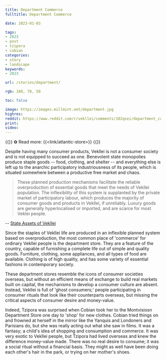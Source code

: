 ```yaml
---
title: Department Commerce
fulltitle: Department Commerce

date: 2023-01-03

tags:
- 2023
- post
- tzipora
- cobian
categories:
- story
- landscape
keywords:
- 2023

url: /stories/department/

rgb: 188, 78, 50

toc: false

image: https://images.millmint.net/department.jpg
highres:
reddit: https://www.reddit.com/r/vekllei/comments/102qsei/department_commerce/
print:
video:
---
```

{{<note link>}}
✿ Read more: {{<link/atlantic-store>}}
{{</note>}}

Despite having many consumer products, Vekllei is not a consumer society and is not equipped to succeed as one. Benevolent state monopolies produce staple goods -- food, clothing, and shelter -- and everything else is left up to the anarchic participatory industriousness of its people, which is situated somewhere between a productive free market and chaos.

> These planned production mechanisms facilitate the reliable overproduction of essential goods that meet the needs of Vekllei population. The inflexibility of this system is supplanted by the private market of participatory labour, which produces the majority of consumer goods and products in Vekllei, if unreliably. Luxury goods are generally hyperlocalised or imported, and are scarce for most Veklei people.

-- [State Assets of Vekllei](/assets/)

Since the staples of Vekllei life are produced in an inflexible planned system based on overproduction, the most common place of 'commerce' for ordinary Vekllei people is the department store. They are a feature of the country, capable of furnishing a complete life out of simple and quality goods. Furniture, clothing, some appliances, and all types of food are available. Clothing is of high quality, and has some variety of essential fashions in contemporary society.

These department stores resemble the icons of consumer societies overseas, but without an efficient means of exchange to build real markets built on capital, the mechanisms to develop a consumer culture are absent. Instead, Vekllei is full of 'ghost consumers;' people participating in consumer rituals that look like their counterparts overseas, but missing the critical aspects of consumer desire and money-value.

Indeed, Tzipora was surprised when Cobian took her to the Montvisiosn Department Store one day to 'shop' for new clothes. Cobian tried things on and frowned at herself in the mirror like the Yanquis and Londoners and Parisians do, but she was really acting out what she saw in films. It was a fantasy; a child's idea of shopping and consumption and commerce. It was very exotic to Vekllei people, but Tzipora had lived overseas and knew the difference money-value made. There was no real desire to consume; it was a social ritual without a financial basis. They might as well have been doing each other's hair in the park, or trying on her mother's shoes.